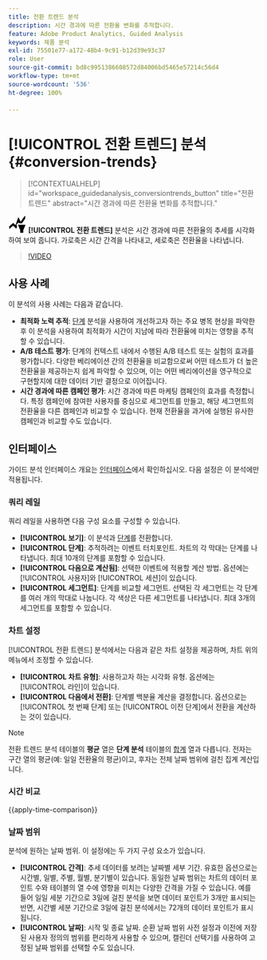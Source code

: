 ```yaml
---
title: 전환 트렌드 분석
description: 시간 경과에 따른 전환율 변화를 추적합니다.
feature: Adobe Product Analytics, Guided Analysis
keywords: 제품 분석
exl-id: 75501e77-a172-48b4-9c91-b12d39e93c37
role: User
source-git-commit: bd8c9951386608572d84006bd5465e57214c56d4
workflow-type: tm+mt
source-wordcount: '536'
ht-degree: 100%

---
```


# [!UICONTROL 전환 트렌드] 분석 {#conversion-trends}

<!-- markdownlint-disable MD034 -->

>[!CONTEXTUALHELP]
>id="workspace_guidedanalysis_conversiontrends_button"
>title="전환 트렌드"
>abstract="시간 경과에 따른 전환율 변화를 추적합니다."

<!-- markdownlint-enable MD034 -->


![전환 트렌드](/help/assets/icons/ConversionTrends.svg) **[!UICONTROL 전환 트렌드]** 분석은 시간 경과에 따른 전환율의 추세를 시각화하여 보여 줍니다. 가로축은 시간 간격을 나타내고, 세로축은 전환율을 나타냅니다.


>[!VIDEO](https://video.tv.adobe.com/v/3421662/?quality=12&learn=on)


## 사용 사례

이 분석의 사용 사례는 다음과 같습니다.

* **최적화 노력 추적**: [단계](funnel.md) 분석을 사용하여 개선하고자 하는 주요 병목 현상을 파악한 후 이 분석을 사용하여 최적화가 시간이 지남에 따라 전환율에 미치는 영향을 추적할 수 있습니다.
* **A/B 테스트 평가**: 단계의 컨텍스트 내에서 수행된 A/B 테스트 또는 실험의 효과를 평가합니다. 다양한 베리에이션 간의 전환율을 비교함으로써 어떤 테스트가 더 높은 전환율을 제공하는지 쉽게 파악할 수 있으며, 이는 어떤 베리에이션을 영구적으로 구현할지에 대한 데이터 기반 결정으로 이어집니다.
* **시간 경과에 따른 캠페인 평가**: 시간 경과에 따른 마케팅 캠페인의 효과를 측정합니다. 특정 캠페인에 참여한 사용자를 중심으로 세그먼트를 만들고, 해당 세그먼트의 전환율을 다른 캠페인과 비교할 수 있습니다. 현재 전환율을 과거에 실행된 유사한 캠페인과 비교할 수도 있습니다.

## 인터페이스

가이드 분석 인터페이스 개요는 [인터페이스](../overview.md#interface)에서 확인하십시오. 다음 설정은 이 분석에만 적용됩니다.

### 쿼리 레일

쿼리 레일을 사용하면 다음 구성 요소를 구성할 수 있습니다.

* **[!UICONTROL 보기]**: 이 분석과 [단계](funnel.md)를 전환합니다.
* **[!UICONTROL 단계]**: 추적하려는 이벤트 터치포인트. 차트의 각 막대는 단계를 나타냅니다. 최대 10개의 단계를 포함할 수 있습니다.
* **[!UICONTROL 다음으로 계산됨]**: 선택한 이벤트에 적용할 계산 방법. 옵션에는 [!UICONTROL 사용자]와 [!UICONTROL 세션]이 있습니다.
* **[!UICONTROL 세그먼트]**: 단계를 비교할 세그먼트. 선택된 각 세그먼트는 각 단계를 여러 개의 막대로 나눕니다. 각 색상은 다른 세그먼트를 나타냅니다. 최대 3개의 세그먼트를 포함할 수 있습니다.

### 차트 설정

[!UICONTROL 전환 트렌드] 분석에서는 다음과 같은 차트 설정을 제공하며, 차트 위의 메뉴에서 조정할 수 있습니다.

* **[!UICONTROL 차트 유형]**: 사용하고자 하는 시각화 유형. 옵션에는 [!UICONTROL 라인]이 있습니다.
* **[!UICONTROL 다음에서 전환]**: 단계별 백분율 계산을 결정합니다. 옵션으로는 [!UICONTROL 첫 번째 단계] 또는 [!UICONTROL 이전 단계]에서 전환을 계산하는 것이 있습니다.

>[!NOTE]
>
>전환 트렌드 분석 테이블의 **평균** 열은 **단계 분석** 테이블의 [합계](funnel.md) 열과 다릅니다. 전자는 구간 열의 평균(예: 일일 전환율의 평균)이고, 후자는 전체 날짜 범위에 걸친 집계 계산입니다.

### 시간 비교

{{apply-time-comparison}}


### 날짜 범위

분석에 원하는 날짜 범위. 이 설정에는 두 가지 구성 요소가 있습니다.

* **[!UICONTROL 간격]**: 추세 데이터를 보려는 날짜별 세부 기간. 유효한 옵션으로는 시간별, 일별, 주별, 월별, 분기별이 있습니다. 동일한 날짜 범위는 차트의 데이터 포인트 수와 테이블의 열 수에 영향을 미치는 다양한 간격을 가질 수 있습니다. 예를 들어 일일 세분 기간으로 3일에 걸친 분석을 보면 데이터 포인트가 3개만 표시되는 반면, 시간별 세분 기간으로 3일에 걸친 분석에서는 72개의 데이터 포인트가 표시됩니다.
* **[!UICONTROL 날짜]**: 시작 및 종료 날짜. 순환 날짜 범위 사전 설정과 이전에 저장된 사용자 정의의 범위를 편리하게 사용할 수 있으며, 캘린더 선택기를 사용하여 고정된 날짜 범위를 선택할 수도 있습니다.

<!--
## Example

See below for an example of the analysis.

![Conversion trends time compare](../assets/conversion-trends-compare.png)

-->
